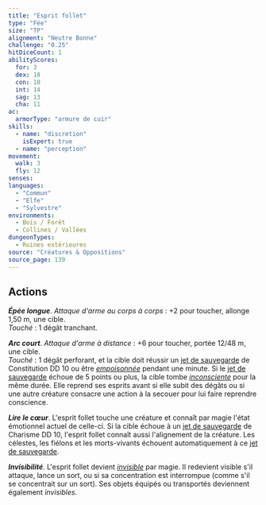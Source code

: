 ```yaml
---
title: "Esprit follet"
type: "Fée"
size: "TP"
alignment: "Neutre Bonne"
challenge: "0.25"
hitDiceCount: 1
abilityScores:
  for: 3
  dex: 18
  con: 10
  int: 14
  sag: 13
  cha: 11
ac: 
  armorType: "armure de cuir"
skills: 
  - name: "discretion"
    isExpert: true
  - name: "perception"
movement: 
  walk: 3
  fly: 12
senses: 
languages: 
  - "Commun"
  - "Elfe"
  - "Sylvestre"
environments:
  - Bois / Forêt
  - Collines / Vallées
dungeonTypes:
  - Ruines extérieures
source: "Créatures & Oppositions"
source_page: 139
---
```

## Actions
_**Épée longue**_. _Attaque d'arme au corps à corps_ : +2 pour toucher, allonge 1,50 m, une cible.  
_Touché_ : 1 dégât tranchant.

_**Arc court**_. _Attaque d'arme à distance_ : +6 pour toucher, portée 12/48 m, une cible.  
_Touché_ : 1 dégât perforant, et la cible doit réussir un [jet de sauvegarde](/utiliser-les-caracteristiques/#jets-de-sauvegarde) de Constitution DD 10 ou être [_empoisonnée_](/gerer-la-sante-du-personnage/#empoisonne) pendant une minute. Si le [jet de sauvegarde](/utiliser-les-caracteristiques/#jets-de-sauvegarde) échoue de 5 points ou plus, la cible tombe [_inconsciente_](/gerer-la-sante-du-personnage/#inconscient) pour la même durée. Elle reprend ses esprits avant si elle subit des dégâts ou si une autre créature consacre une action à la secouer pour lui faire reprendre conscience.

_**Lire le cœur**_. L'esprit follet touche une créature et connaît par magie l'état émotionnel actuel de celle-ci. Si la cible échoue à un [jet de sauvegarde](/utiliser-les-caracteristiques/#jets-de-sauvegarde) de Charisme DD 10, l'esprit follet connaît aussi l'alignement de la créature. Les célestes, les fiélons et les morts-vivants échouent automatiquement à ce [jet de sauvegarde](/utiliser-les-caracteristiques/#jets-de-sauvegarde).

_**Invisibilité**_. L'esprit follet devient [_invisible_](/gerer-la-sante-du-personnage/#invisible) par magie. Il redevient visible s'il attaque, lance un sort, ou si sa concentration est interrompue (comme s'il se concentrait sur un sort). Ses objets équipés ou transportés deviennent également _invisibles_.
